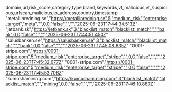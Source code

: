 domain,url,risk_score,category,type,brand,keywords,vt_malicious,vt_suspicious,urlscan_malicious,ip_address,country,timestamp
"metallinredning.se","https://metallinredning.se",5,"medium_risk","enterprise_target","meta","",0,0,"false","","","2025-06-23T17:44:34.513Z"
"jetbank.sk","https://jetbank.sk",3,"blacklist_match","blacklist_match","","bank",0,0,"false","","","2025-06-23T17:44:51.450Z"
"salusbanken.se","https://salusbanken.se",3,"blacklist_match","blacklist_match","","bank",0,0,"false","","","2025-06-23T17:45:08.635Z"
"0001-stripe.com","https://0001-stripe.com",5,"medium_risk","enterprise_target","stripe","",0,0,"false","","","2025-06-23T17:45:32.677Z"
"0001-stripe.com","https://0001-stripe.com",5,"medium_risk","enterprise_target","stripe","",0,0,"false","","","2025-06-23T17:45:53.706Z"
"kumushamining.com","https://kumushamining.com",3,"blacklist_match","blacklist_match","","mining",0,0,"false","","","2025-06-23T17:46:10.880Z"